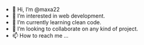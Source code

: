 - 👋 Hi, I’m @maxa22
- 👀 I’m interested in web development.
- 🌱 I’m currently learning clean code.
- 💞️ I’m looking to collaborate on any kind of project.
- 📫 How to reach me ...

<!---
maxa22/maxa22 is a ✨ special ✨ repository because its `README.md` (this file) appears on your GitHub profile.
You can click the Preview link to take a look at your changes.
--->
